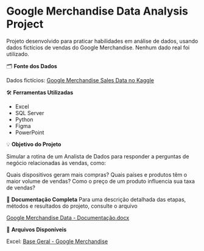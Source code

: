 # Google Merchandise Data Analysis Project

Projeto desenvolvido para praticar habilidades em análise de dados, usando dados fictícios de vendas do Google Merchandise. Nenhum dado real foi utilizado.

🗂️ **Fonte dos Dados**

Dados fictícios: [Google Merchandise Sales Data no Kaggle](https://www.kaggle.com/datasets/mexwell/google-merchandise-sales-data)

🛠️ **Ferramentas Utilizadas**

* Excel
* SQL Server
* Python
* Figma
* PowerPoint

💡 **Objetivo do Projeto**

Simular a rotina de um Analista de Dados para responder a perguntas de negócio relacionadas às vendas, como:

Quais dispositivos geram mais compras?
Quais países e produtos têm o maior volume de vendas?
Como o preço de um produto influencia sua taxa de vendas?

📄 **Documentação Completa**
Para uma descrição detalhada das etapas, métodos e resultados do projeto, consulte o arquivo

[Google Merchandise Data - Documentação.docx](https://1drv.ms/w/c/5cb710011dfb498c/EfrrZ76oTKtKgdS_6TwEJxgBv2gdbJofkT3ewCOZdPgO9g?e=zb6Zk0)

📂 **Arquivos Disponíveis**

Excel: [Base Geral - Google Merchandise](https://1drv.ms/x/c/5cb710011dfb498c/EUtDQTDTyhdKvSMbMeQGPPYBFNKd6addcK_cToqoIXE4tg?e=7BfXBp)
